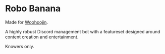 # Robo Banana

Made for [Woohoojin](https://twitch.tv/woohoojin).

A highly robust Discord management bot with a featureset designed around content creation and entertainment.

Knowers only.
